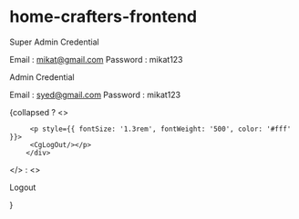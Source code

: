 # home-crafters-frontend

Super Admin Credential 
 
 Email : mikat@gmail.com
 Password : mikat123

 Admin Credential 

 Email : syed@gmail.com
 Password : mikat123

 {collapsed ? <>
  <div style={{ padding:'7rem 2rem'}}>  
       
         <p style={{ fontSize: '1.3rem', fontWeight: '500', color: '#fff' }}> 
         <CgLogOut/></p>
        </div>
</> : <>
<div style={{ padding:'7rem 2rem'}}>  
<p  style={{ fontSize: '1rem', fontWeight: '500', color: '#fff' }}><span style={{fontSize: '1.3rem',padding:'0px 5px'}}> </span>Logout</p> 
        </div>
</>}

